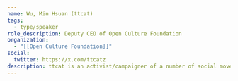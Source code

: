```yaml
---
name: Wu, Min Hsuan (ttcat)
tags:
  - type/speaker
role_description: Deputy CEO of Open Culture Foundation
organization:
  - "[[Open Culture Foundation]]"
social:
  twitter: https://x.com/ttcatz
description: ttcat is an activist/campaigner of a number of social movements in Taiwan start from 2004, including the anti-nuclear, environmental, LGBT, Human Rights movement and green politic. He has expertise in creative planning, as well as communication and design programming. He has provided the g0v community with perspectives from civil society and horizontal links. Min-hsuan is responsible for the Open Culture Foundation’s International Networking Program with g0v.tw, civic tech community in Taiwan.
---
```

